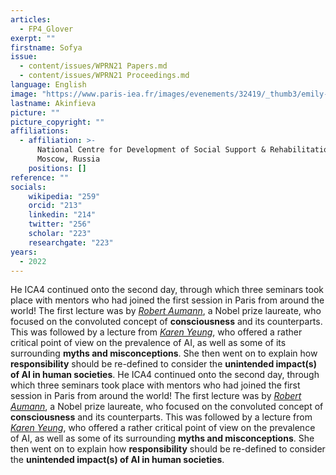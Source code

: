```yaml
---
articles:
  - FP4_Glover
exerpt: ""
firstname: Sofya
issue:
  - content/issues/WPRN21 Papers.md
  - content/issues/WPRN21 Proceedings.md
language: English
image: "https://www.paris-iea.fr/images/evenements/32419/_thumb3/emily-morter-8xaa0f9yqne-unsplash.jpg"
lastname: Akinfieva
picture: ""
picture_copyright: ""
affiliations:
  - affiliation: >-
      National Centre for Development of Social Support & Rehabilitation,
      Moscow, Russia
    positions: []
reference: ""
socials:
    wikipedia: "259"
    orcid: "213"
    linkedin: "214"
    twitter: "256"
    scholar: "223"
    researchgate: "223"
years:
  - 2022
---
```


He ICA4 continued onto the second day, through which three seminars took place with mentors who had joined the first session in Paris from around the world!
The first lecture was by [_Robert Aumann_](/mentors#aumann "Robert Aumann"), a Nobel prize laureate, who focused on the convoluted concept of **consciousness** and its counterparts.
This was followed by a lecture from [_Karen Yeung_](/mentors#yeung "Karen Yeung"), who offered a rather critical point of view on the prevalence of AI, as well as some of its surrounding **myths and misconceptions**. She then went on to explain how **responsibility** should be re-defined to consider the **unintended impact(s) of AI in human societies**.
He ICA4 continued onto the second day, through which three seminars took place with mentors who had joined the first session in Paris from around the world!
The first lecture was by [_Robert Aumann_](/mentors#aumann "Robert Aumann"), a Nobel prize laureate, who focused on the convoluted concept of **consciousness** and its counterparts.
This was followed by a lecture from [_Karen Yeung_](/mentors#yeung "Karen Yeung"), who offered a rather critical point of view on the prevalence of AI, as well as some of its surrounding **myths and misconceptions**. She then went on to explain how **responsibility** should be re-defined to consider the **unintended impact(s) of AI in human societies**.
